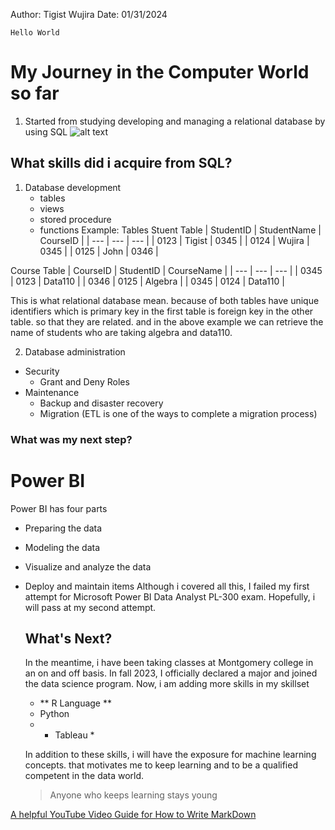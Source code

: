 Author: Tigist Wujira
Date: 01/31/2024

`Hello World`

# My Journey in the Computer World so far
1. Started from studying developing and managing a relational database by using SQL
   ![alt text](https://www.bing.com/images/search?view=detailV2&ccid=sluuRP9R&id=86D20ACC983CE96D41A45A42075EFA96BFA1975F&thid=OIP.sluuRP9RbH3MPqzbFNLEmQHaF_&mediaurl=https%3a%2f%2fclipart.info%2fimages%2fccovers%2f1499955337microsoft-sql-server-logo-png.png&cdnurl=https%3a%2f%2fth.bing.com%2fth%2fid%2fR.b25bae44ff516c7dcc3eacdb14d2c499%3frik%3dX5ehv5b6XgdCWg%26pid%3dImgRaw%26r%3d0&exph=2021&expw=2500&q=microsoft+sql+logo&simid=608034315997421551&FORM=IRPRST&ck=DBBFC65EA92EB23BD1FD85D7C481DF19&selectedIndex=0&itb=1&ajaxhist=0&ajaxserp=0)
   
## What skills did i acquire from SQL?

1. Database development
    - tables
    -  views
    - stored procedure
    - functions
      Example: Tables
  Stuent Table
        | StudentID | StudentName | CourseID |
        | --- | --- | --- |
        | 0123 | Tigist | 0345 |
        | 0124 | Wujira | 0345 |
        | 0125 | John | 0346 |

  Course Table
  | CourseID | StudentID | CourseName |
  | --- | --- | --- |
  | 0345 | 0123 | Data110 |
  | 0346 | 0125 | Algebra |
  | 0345 | 0124 | Data110 |
  
This is what relational database mean. because of both tables have unique identifiers which is primary key in the first table is foreign key in the other table. so that they are related. and in the above example we can retrieve the name of students who are taking algebra and data110.
  
2. Database administration
  - Security
      - Grant and Deny Roles
  - Maintenance
     - Backup and disaster recovery
     - Migration (ETL is one of the ways to complete a migration process)
### What was my next step? 
# Power BI

Power BI has four parts 
- Preparing the data
- Modeling the data
- Visualize and analyze the data
- Deploy and maintain items
  Although i covered all this, I failed my first attempt for Microsoft Power BI Data Analyst PL-300 exam. Hopefully, i will pass at my second attempt.

  ## What's Next?
  In the meantime, i have been taking classes at Montgomery college in an on and off basis. In fall 2023, I officially declared a major and joined the data science program.
  Now, i am adding more skills in my skillset
  - ** R Language **
  - Python
  - * Tableau *

  In addition to these skills, i will have the exposure for machine learning concepts. that motivates me to keep learning and to be a qualified competent in the data world.  
  > Anyone who keeps learning stays young

[A helpful YouTube Video Guide for How to Write MarkDown](https://www.youtube.com/watch?v=eJojC3lSkwg)

[^1]:Completing my associate degree by the end of 2024 is one of my new year resolutions.



